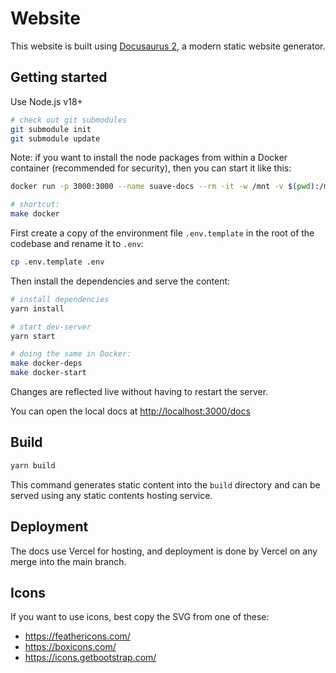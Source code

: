 # Website

This website is built using [Docusaurus 2](https://v2.docusaurus.io/), a modern static website generator.

## Getting started

Use Node.js v18+

```bash
# check out git submodules
git submodule init
git submodule update
```

Note: if you want to install the node packages from within a Docker container (recommended for security), then you can start it like this:

```bash
docker run -p 3000:3000 --name suave-docs --rm -it -w /mnt -v $(pwd):/mnt node:20 /bin/bash

# shortcut:
make docker
```

First create a copy of the environment file `.env.template` in the root of the codebase and rename it to `.env`:

```bash
cp .env.template .env
```

Then install the dependencies and serve the content:

```bash
# install dependencies
yarn install

# start dev-server
yarn start

# doing the same in Docker:
make docker-deps
make docker-start
```

Changes are reflected live without having to restart the server.

You can open the local docs at [http://localhost:3000/docs](http://localhost:3000/docs)

## Build

```bash
yarn build
```

This command generates static content into the `build` directory and can be served using any static contents hosting service.

## Deployment

The docs use Vercel for hosting, and deployment is done by Vercel on any merge into the main branch.

## Icons

If you want to use icons, best copy the SVG from one of these:

- https://feathericons.com/
- https://boxicons.com/
- https://icons.getbootstrap.com/